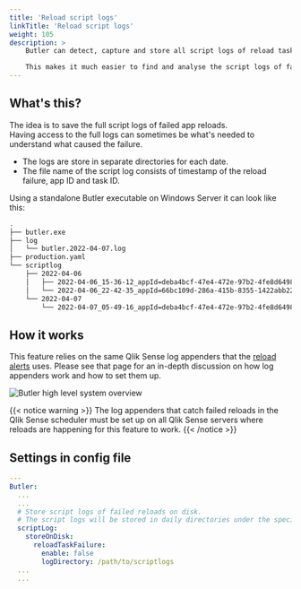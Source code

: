 ```yaml
---
title: 'Reload script logs'
linkTitle: 'Reload script logs'
weight: 105
description: >
    Butler can detect, capture and store all script logs of reload tasks that failed.  

    This makes it much easier to find and analyse the script logs of faile reloads.
---
```


## What's this?

The idea is to save the full script logs of failed app reloads.  
Having access to the full logs can sometimes be what's needed to understand what caused the failure.

* The logs are store in separate directories for each date.
* The file name of the script log consists of timestamp of the reload failure, app ID and task ID.

Using a standalone Butler executable on Windows Server it can look like this:

```bash
.
├── butler.exe
├── log
│   └── butler.2022-04-07.log
├── production.yaml
└── scriptlog
    ├── 2022-04-06
    │   ├── 2022-04-06_15-36-12_appId=deba4bcf-47e4-472e-97b2-4fe8d6498e11_taskId=0d815a99-1ca3-4131-a398-6878bd735fd8.log
    │   └── 2022-04-06_22-42-35_appId=66bc109d-286a-415b-8355-1422abb22133_taskId=e959f40a-67be-4a5b-ae83-a292f96ba078.log
    └── 2022-04-07
        └── 2022-04-07_05-49-16_appId=deba4bcf-47e4-472e-97b2-4fe8d6498e11_taskId=0d815a99-1ca3-4131-a398-6878bd735fd8.log
```

## How it works

This feature relies on the same Qlik Sense log appenders that the [reload alerts](/docs/getting-started/setup/reload-alerts/) uses. Please see that page for an in-depth discussion on how log appenders work and how to set them up.

![Butler high level system overview](/img/butler-failed-reload-log-1.png 'Butler high level system overview')

{{< notice warning >}}
The log appenders that catch failed reloads in the Qlik Sense scheduler must be set up on all Qlik Sense servers where reloads are happening for this feature to work.
{{< /notice >}}

## Settings in config file

```yaml
---
Butler:
  ...
  ...
  # Store script logs of failed reloads on disk.
  # The script logs will be stored in daily directories under the specified main directory below
  scriptLog:
    storeOnDisk:
      reloadTaskFailure:
        enable: false
        logDirectory: /path/to/scriptlogs
  ...
  ...
```
